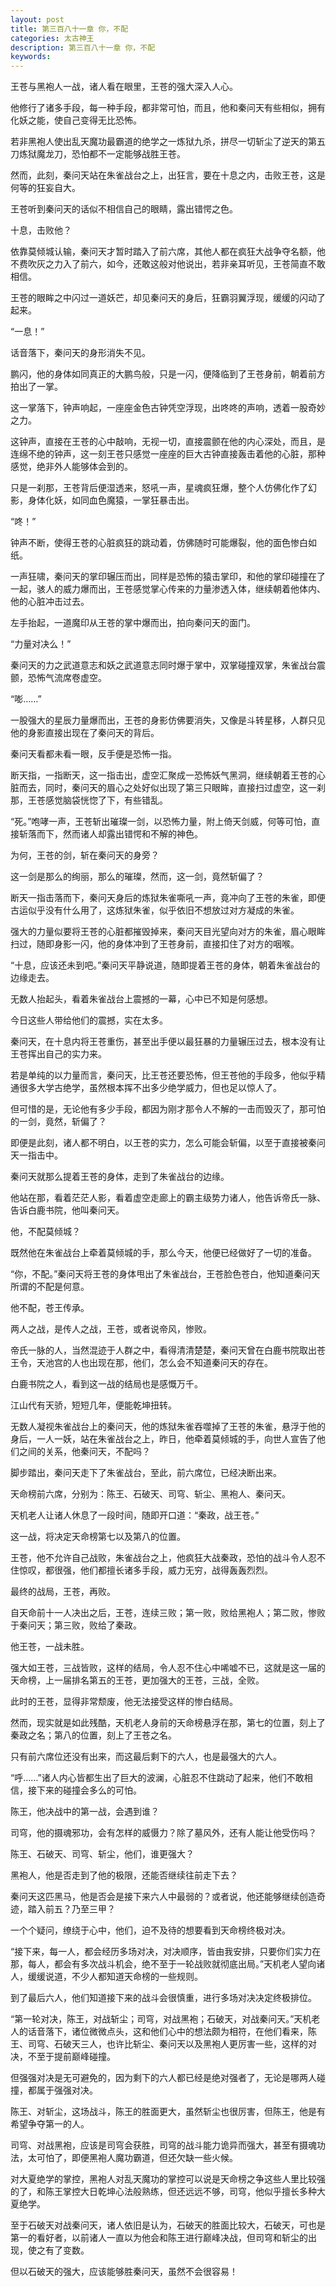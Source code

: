 ```yaml
---
layout: post
title: 第三百八十一章 你，不配
categories: 太古神王
description: 第三百八十一章 你，不配
keywords:
---
```


王苍与黑袍人一战，诸人看在眼里，王苍的强大深入人心。

他修行了诸多手段，每一种手段，都非常可怕，而且，他和秦问天有些相似，拥有化妖之能，使自己变得无比恐怖。

若非黑袍人使出乱天魔功最霸道的绝学之一炼狱九杀，拼尽一切斩尘了逆天的第五刀炼狱魔龙刀，恐怕都不一定能够战胜王苍。

然而，此刻，秦问天站在朱雀战台之上，出狂言，要在十息之内，击败王苍，这是何等的狂妄自大。

王苍听到秦问天的话似不相信自己的眼睛，露出错愕之色。

十息，击败他？

依靠莫倾城认输，秦问天才暂时踏入了前六席，其他人都在疯狂大战争夺名额，他不费吹灰之力入了前六，如今，还敢这般对他说出，若非亲耳听见，王苍简直不敢相信。

王苍的眼眸之中闪过一道妖芒，却见秦问天的身后，狂霸羽翼浮现，缓缓的闪动了起来。

“一息！”

话音落下，秦问天的身形消失不见。

鹏闪，他的身体如同真正的大鹏鸟般，只是一闪，便降临到了王苍身前，朝着前方拍出了一掌。

这一掌落下，钟声响起，一座座金色古钟凭空浮现，出咚咚的声响，透着一股奇妙之力。

这钟声，直接在王苍的心中敲响，无视一切，直接震颤在他的内心深处，而且，是连绵不绝的钟声，这一刻王苍只感觉一座座的巨大古钟直接轰击着他的心脏，那种感觉，绝非外人能够体会到的。

只是一刹那，王苍背后便湿透来，怒吼一声，星魂疯狂爆，整个人仿佛化作了幻影，身体化妖，如同血色魔猿，一掌狂暴击出。

“咚！”

钟声不断，使得王苍的心脏疯狂的跳动着，仿佛随时可能爆裂，他的面色惨白如纸。

一声狂啸，秦问天的掌印辗压而出，同样是恐怖的猿击掌印，和他的掌印碰撞在了一起，骇人的威力爆而出，王苍感觉掌心传来的力量渗透入体，继续朝着他体内、他的心脏冲击过去。

左手抬起，一道魔印从王苍的掌中爆而出，拍向秦问天的面门。

“力量对决么！”

秦问天的力之武道意志和妖之武道意志同时爆于掌中，双掌碰撞双掌，朱雀战台震颤，恐怖气流席卷虚空。

“嘭……”

一股强大的星辰力量爆而出，王苍的身影仿佛要消失，又像是斗转星移，人群只见他的身影直接出现在了秦问天的背后。

秦问天看都未看一眼，反手便是恐怖一指。

断天指，一指断天，这一指击出，虚空汇聚成一恐怖妖气黑洞，继续朝着王苍的心脏而去，同时，秦问天的眉心之处好似出现了第三只眼眸，直接扫过虚空，这一刹那，王苍感觉脑袋恍惚了下，有些错乱。

“死。”咆哮一声，王苍斩出璀璨一剑，以恐怖力量，附上倚天剑威，何等可怕，直接斩落而下，然而诸人却露出错愕和不解的神色。

为何，王苍的剑，斩在秦问天的身旁？

这一剑是那么的绚丽，那么的璀璨，然而，这一剑，竟然斩偏了？

断天一指击落而下，秦问天身后的炼狱朱雀嘶吼一声，竟冲向了王苍的朱雀，即便古运似乎没有什么用了，这炼狱朱雀，似乎依旧不想放过对方凝成的朱雀。

强大的力量似要将王苍的心脏都摧毁掉来，秦问天目光望向对方的朱雀，眉心眼眸扫过，随即身影一闪，他的身体冲到了王苍身前，直接扣住了对方的咽喉。

“十息，应该还未到吧。”秦问天平静说道，随即提着王苍的身体，朝着朱雀战台的边缘走去。

无数人抬起头，看着朱雀战台上震撼的一幕，心中已不知是何感想。

今日这些人带给他们的震撼，实在太多。

秦问天，在十息内将王苍重伤，甚至出手便以最狂暴的力量辗压过去，根本没有让王苍挥出自己的实力来。

若是单纯的以力量而言，秦问天，比王苍还要恐怖，但王苍他的手段多，他似乎精通很多大学古绝学，虽然根本挥不出多少绝学威力，但也足以惊人了。

但可惜的是，无论他有多少手段，都因为刚才那令人不解的一击而毁灭了，那可怕的一剑，竟然，斩偏了？

即便是此刻，诸人都不明白，以王苍的实力，怎么可能会斩偏，以至于直接被秦问天一指击中。

秦问天就那么提着王苍的身体，走到了朱雀战台的边缘。

他站在那，看着茫茫人影，看着虚空走廊上的霸主级势力诸人，他告诉帝氏一脉、告诉白鹿书院，他叫秦问天。

他，不配莫倾城？

既然他在朱雀战台上牵着莫倾城的手，那么今天，他便已经做好了一切的准备。

“你，不配。”秦问天将王苍的身体甩出了朱雀战台，王苍脸色苍白，他知道秦问天所谓的不配是何意。

他不配，苍王传承。

两人之战，是传人之战，王苍，或者说帝风，惨败。

帝氏一脉的人，当然混迹于人群之中，看得清清楚楚，秦问天曾在白鹿书院取出苍王令，天池宫的人也出现在那，他们，怎么会不知道秦问天的存在。

白鹿书院之人，看到这一战的结局也是感慨万千。

江山代有天骄，短短几年，便能乾坤扭转。

无数人凝视朱雀战台上的秦问天，他的炼狱朱雀吞噬掉了王苍的朱雀，悬浮于他的身后，一人一妖，站在朱雀战台之上，昨日，他牵着莫倾城的手，向世人宣告了他们之间的关系，他秦问天，不配吗？

脚步踏出，秦问天走下了朱雀战台，至此，前六席位，已经决断出来。

天命榜前六席，分别为：陈王、石破天、司穹、斩尘、黑袍人、秦问天。

天机老人让诸人休息了一段时间，随即开口道：“秦政，战王苍。”

这一战，将决定天命榜第七以及第八的位置。

王苍，他不允许自己战败，朱雀战台之上，他疯狂大战秦政，恐怕的战斗令人忍不住惊叹，都很强，他们都擅长诸多手段，威力无穷，战得轰轰烈烈。

最终的战局，王苍，再败。

自天命前十一人决出之后，王苍，连续三败；第一败，败给黑袍人；第二败，惨败于秦问天；第三败，败给了秦政。

他王苍，一战未胜。

强大如王苍，三战皆败，这样的结局，令人忍不住心中唏嘘不已，这就是这一届的天命榜，上一届排名第五的王苍，更加强大的王苍，三战，全败。

此时的王苍，显得非常颓废，他无法接受这样的惨白结局。

然而，现实就是如此残酷，天机老人身前的天命榜悬浮在那，第七的位置，刻上了秦政之名；第八的位置，刻上了王苍之名。

只有前六席位还没有出来，而这最后剩下的六人，也是最强大的六人。

“呼……”诸人内心皆都生出了巨大的波澜，心脏忍不住跳动了起来，他们不敢相信，接下来的碰撞会多么的可怕。

陈王，他决战中的第一战，会遇到谁？

司穹，他的摄魂邪功，会有怎样的威慑力？除了墓风外，还有人能让他受伤吗？

陈王、石破天、司穹、斩尘，他们，谁更强大？

黑袍人，他是否走到了他的极限，还能否继续往前走下去？

秦问天这匹黑马，他是否会是接下来六人中最弱的？或者说，他还能够继续创造奇迹，踏入前五？乃至三甲？

一个个疑问，缭绕于心中，他们，迫不及待的想要看到天命榜终极对决。

“接下来，每一人，都会经历多场对决，对决顺序，皆由我安排，只要你们实力在那，每人，都会有多次战斗机会，绝不至于一轮战败就彻底出局。”天机老人望向诸人，缓缓说道，不少人都知道天命榜的一些规则。

到了最后六人，他们知道接下来的战斗会很慎重，进行多场对决决定终极排位。

“第一轮对决，陈王，对战斩尘；司穹，对战黑袍；石破天，对战秦问天。”天机老人的话音落下，诸位微微点头，这和他们心中的想法颇为相符，在他们看来，陈王、司穹、石破天三人，也许比斩尘、秦问天以及黑袍人更厉害一些，这样的对决，不至于提前巅峰碰撞。

但强强对决是无可避免的，因为剩下的六人都已经是绝对强者了，无论是哪两人碰撞，都属于强强对决。

陈王、对斩尘，这场战斗，陈王的胜面更大，虽然斩尘也很厉害，但陈王，他是有希望争夺第一的人。

司穹、对战黑袍，应该是司穹会获胜，司穹的战斗能力诡异而强大，甚至有摄魂功法，太可怕了，即便黑袍人魔功霸道，但还欠缺一些火候。

对大夏绝学的掌控，黑袍人对乱天魔功的掌控可以说是天命榜之争这些人里比较强的了，和陈王掌控大日乾坤心法般熟练，但还远远不够，司穹，他似乎擅长多种大夏绝学。

至于石破天对战秦问天，诸人依旧是认为，石破天的胜面比较大，石破天，可也是第一的看好者，以前诸人一直以为他会和陈王进行巅峰决战，但司穹和斩尘的出现，使之有了变数。

但以石破天的强大，应该能够胜秦问天，虽然不会很容易！
